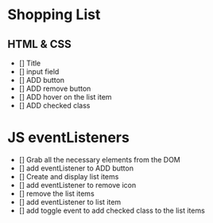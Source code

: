 # Shopping List

## HTML & CSS

- [] Title
- [] input field
- [] ADD button
- [] ADD remove button
- [] ADD hover on the list item
- [] ADD checked class

# JS eventListeners

- [] Grab all the necessary elements from the DOM
- [] add eventListener to ADD button
- [] Create and display list items
- [] add eventListener to remove icon
- [] remove the list items
- [] add eventListener to list item
- [] add toggle event to add checked class to the list items
